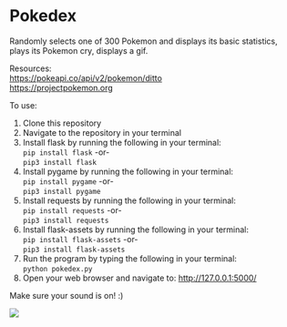 # Pokedex
Randomly selects one of 300 Pokemon and displays its basic statistics, plays its Pokemon cry, displays a gif.

Resources:<br>
https://pokeapi.co/api/v2/pokemon/ditto<br>
https://projectpokemon.org

To use:
1. Clone this repository
2. Navigate to the repository in your terminal
3. Install flask by running the following in your terminal:<br>
    `pip install flask` -or- <br>
    `pip3 install flask`
3. Install pygame by running the following in your terminal:<br>
    `pip install pygame` -or- <br>
    `pip3 install pygame`
4. Install requests by running the following in your terminal:<br>
    `pip install requests` -or- <br>
    `pip3 install requests`
5. Install flask-assets by running the following in your terminal:<br>
    `pip install flask-assets` -or- <br>
    `pip3 install flask-assets`
6. Run the program by typing the following in your terminal:<br>
    `python pokedex.py`
5. Open your web browser and navigate to: http://127.0.0.1:5000/

Make sure your sound is on! :)

<img src="https://i.ibb.co/ygrNbx6/poke-example.png">
